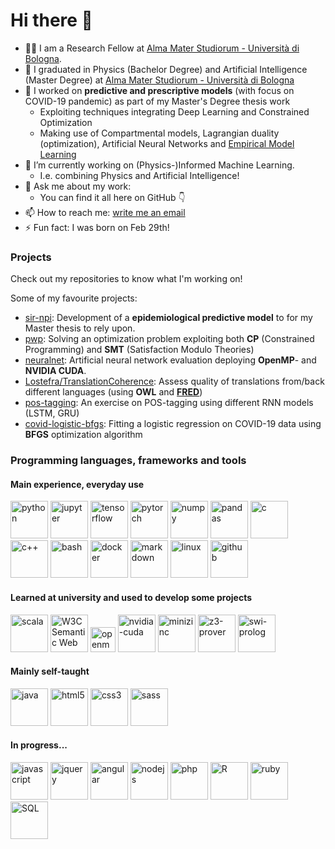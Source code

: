 # Hi there 👋

<!--
**michimichiamo/michimichiamo** is a ✨ _special_ ✨ repository because its `README.md` (this file) appears on your GitHub profile.
-->

- 👨‍💼 I am a Research Fellow at [Alma Mater Studiorum - Università di Bologna](https://www.unibo.it/).
- 📖 I graduated in Physics (Bachelor Degree) and Artificial Intelligence (Master Degree) at [Alma Mater Studiorum - Università di Bologna](https://corsi.unibo.it/2cycle/artificial-intelligence/index.html)
- 🔭 I worked on **predictive and prescriptive models** (with focus on COVID-19 pandemic) as part of my Master's Degree thesis work
  - Exploiting techniques integrating Deep Learning and Constrained Optimization
  - Making use of Compartmental models, Lagrangian duality (optimization), Artificial Neural Networks and [Empirical Model Learning](https://emlopt.github.io/)
- 🌱 I’m currently working on (Physics-)Informed Machine Learning.
  - I.e. combining Physics and Artificial Intelligence!
- 💬 Ask me about my work:
  - You can find it all here on GitHub 👇
- 📫 How to reach me: [write me an email](mailto:michele.iannello2@unibo.it)
- ⚡ Fun fact: I was born on Feb 29th!

### Projects
Check out my repositories to know what I'm working on!

Some of my favourite projects:
- [sir-npi](https://github.com/michimichiamo/sir-npi): Development of a **epidemiological predictive model** to for my Master thesis to rely upon.
- [pwp](https://github.com/michimichiamo/pwp): Solving an optimization problem exploiting both **CP** (Constrained Programming) and **SMT** (Satisfaction Modulo Theories)
- [neuralnet](https://github.com/michimichiamo/neuralnet): Artificial neural network evaluation deploying **OpenMP**- and **NVIDIA CUDA**.
- [Lostefra/TranslationCoherence](https://github.com/Lostefra/TranslationCoherence): Assess quality of translations from/back different languages (using **OWL** and [**FRED**](http://wit.istc.cnr.it/stlab-tools/fred/))
- [pos-tagging](https://github.com/michimichiamo/pos-tagging): An exercise on POS-tagging using different RNN models (LSTM, GRU)
- [covid-logistic-bfgs](https://github.com/michimichiamo/covid-logistic-bfgs): Fitting a logistic regression on COVID-19 data using **BFGS** optimization algorithm


### Programming languages, frameworks and tools

#### Main experience, everyday use
  <a href="https://www.python.org/"><img alt="python" height=60 src="https://cdn.jsdelivr.net/gh/devicons/devicon/icons/python/python-original-wordmark.svg" /></a>
  <a href="https://jupyter.org/"><img alt="jupyter" height=60 src="https://cdn.jsdelivr.net/gh/devicons/devicon/icons/jupyter/jupyter-original-wordmark.svg" /></a>
  <a href="https://www.tensorflow.org/"><img alt="tensorflow" height=60 src="https://cdn.jsdelivr.net/gh/devicons/devicon/icons/tensorflow/tensorflow-original.svg" /></a>
  <a href="https://pytorch.org/"><img alt="pytorch" height=60 src=https://www.vectorlogo.zone/logos/pytorch/pytorch-icon.svg /></a>
  <a href="https://numpy.org/"><img alt="numpy" height=60 src="https://cdn.jsdelivr.net/gh/devicons/devicon/icons/numpy/numpy-original.svg" /></a>
  <a href="https://pandas.pydata.org/"><img alt ="pandas" height=60 src="https://cdn.jsdelivr.net/gh/devicons/devicon/icons/pandas/pandas-original-wordmark.svg" /></a>
  <a href="https://www.iso.org/standard/74528.html"><img alt="c" height=60 src="https://cdn.jsdelivr.net/gh/devicons/devicon/icons/c/c-original.svg" /></a>
  <a href="https://isocpp.org/"><img alt="c++" height=60 src="https://cdn.jsdelivr.net/gh/devicons/devicon/icons/cplusplus/cplusplus-original.svg" /></a>
  <a href="https://www.gnu.org/software/bash/"><img alt="bash" height=60 src="https://cdn.jsdelivr.net/gh/devicons/devicon/icons/bash/bash-original.svg" /></a>
  <a href="https://www.docker.com/"><img alt="docker" height=60 src="https://cdn.jsdelivr.net/gh/devicons/devicon/icons/docker/docker-original-wordmark.svg" /></a>
  <a href="https://daringfireball.net/projects/markdown/"><img alt="markdown" height=60 src="https://cdn.jsdelivr.net/gh/devicons/devicon/icons/markdown/markdown-original.svg" /></a>
  <a href="https://www.linux.org/"><img alt="linux" height=60 src="https://cdn.jsdelivr.net/gh/devicons/devicon/icons/linux/linux-original.svg" /></a>
  <a href="https://github.com/"><img alt="github" height=60 src="https://cdn.jsdelivr.net/gh/devicons/devicon/icons/github/github-original-wordmark.svg" /></a>

#### Learned at university and used to develop some projects
  <a href="https://www.scala-lang.org/"><img alt="scala" height=60 src="https://cdn.jsdelivr.net/gh/devicons/devicon/icons/scala/scala-original-wordmark.svg" /></a>
  <a href="http://www.w3.org/2001/sw/"><img alt="W3C Semantic Web" height=60 src="https://user-images.githubusercontent.com/33673888/143017073-8f2a6143-ffa1-4cfa-8341-15d8afb0ef4d.png" /></a>
  <a href="https://www.openmp.org/"><img alt="openmp" height=40 src="https://www.openmp.org/wp-content/uploads/openmp-header-logo-100h.png" /></a>
  <a href="https://developer.nvidia.com/cuda-zone"><img alt="nvidia-cuda" height=60 src=https://www.vectorlogo.zone/logos/nvidia/nvidia-ar21.svg /></a>
  <a href="https://www.minizinc.org/"><img alt="minizinc" height=60 src="https://www.minizinc.org/MiniZn_logo.png" /></a>
  <a href="https://github.com/Z3Prover/z3"><img alt="z3-prover" height=60 src="https://avatars.githubusercontent.com/u/11668813?s=200&v=4" /></a>
  <a href="https://www.swi-prolog.org/"><img alt="swi-prolog" height=60 src="https://aws1.discourse-cdn.com/free1/uploads/swiprolog/original/1X/73ebf150a3746e8f54f93423fb28d18c434847c9.png" height=60 /></a>
#### Mainly self-taught
  <a href="https://www.java.com/"><img alt="java" height=60 src="https://cdn.jsdelivr.net/gh/devicons/devicon/icons/java/java-original-wordmark.svg" /></a>
  <a href="https://html.spec.whatwg.org/multipage/"><img alt="html5" height=60 src="https://cdn.jsdelivr.net/gh/devicons/devicon/icons/html5/html5-original-wordmark.svg" /></a>
  <a href="https://www.w3.org/TR/CSS/"><img alt="css3" height=60 src="https://cdn.jsdelivr.net/gh/devicons/devicon/icons/css3/css3-original-wordmark.svg" /></a>
  <a href="https://sass-lang.com/"><img alt="sass" height=60 src="https://cdn.jsdelivr.net/gh/devicons/devicon/icons/sass/sass-original.svg" /></a>
#### In progress...
<p>
  <a href="https://www.ecma-international.org/publications-and-standards/standards/ecma-262/"><img alt="javascript" height=60 src="https://cdn.jsdelivr.net/gh/devicons/devicon/icons/javascript/javascript-original.svg" /></a>
  <a href="https://jquery.com/"><img alt="jquery" height=60 src="https://cdn.jsdelivr.net/gh/devicons/devicon/icons/jquery/jquery-original-wordmark.svg" /></a>
  <a href="https://angular.io/"><img alt="angular" height=60 src="https://cdn.jsdelivr.net/gh/devicons/devicon/icons/angularjs/angularjs-original.svg" /></a>
  <a href="https://nodejs.org/"><img alt="nodejs" height=60 src="https://cdn.jsdelivr.net/gh/devicons/devicon/icons/nodejs/nodejs-original.svg" /></a>
  <a href="https://www.php.net/"><img alt="php" height=60 src="https://cdn.jsdelivr.net/gh/devicons/devicon/icons/php/php-original.svg" /></a>
  <a href="https://www.r-project.org/"><img alt="R" height=60 src="https://cdn.jsdelivr.net/gh/devicons/devicon/icons/r/r-original.svg" /></a>
  <a href="https://www.ruby-lang.org/"><img alt="ruby" height=60 src="https://cdn.jsdelivr.net/gh/devicons/devicon/icons/ruby/ruby-original-wordmark.svg" /></a>
  <a href="https://www.iso.org/standard/63555.html"><img alt="SQL" height=60 src="https://cdn.jsdelivr.net/gh/devicons/devicon/icons/mysql/mysql-original-wordmark.svg" /></a>
</p>



